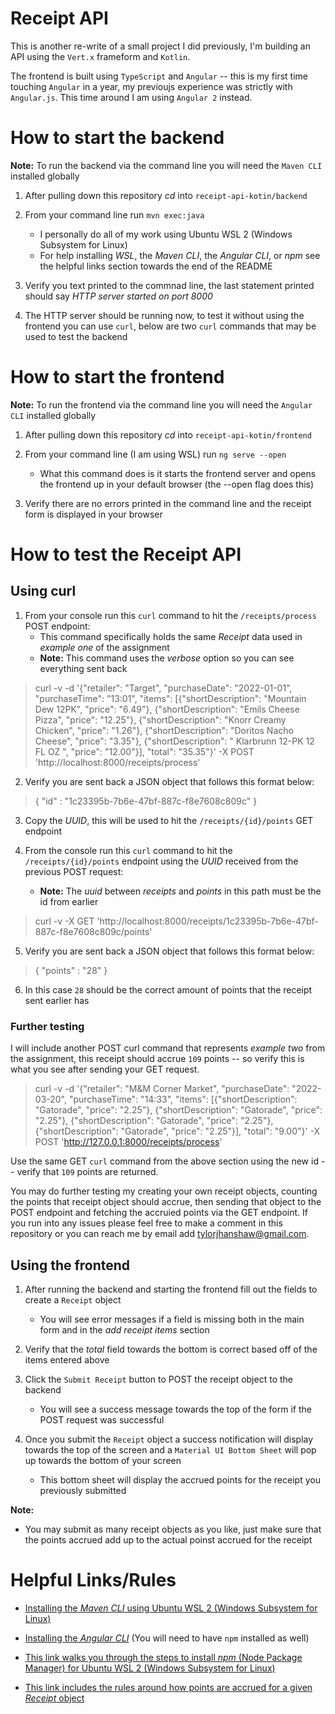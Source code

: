 # Receipt API

This is another re-write of a small project I did previously, I'm building an API using the `Vert.x` frameform and `Kotlin`.

The frontend is built using `TypeScript` and `Angular` -- this is my first time touching `Angular` in a year, my previoujs experience was strictly with `Angular.js`. This time around I am using `Angular 2` instead.

# How to start the backend

**Note:** To run the backend via the command line you will need the `Maven CLI` installed globally

1. After pulling down this repository _cd_ into `receipt-api-kotin/backend`

2. From your command line run `mvn exec:java`
    - I personally do all of my work using Ubuntu WSL 2 (Windows Subsystem for Linux)
    - For help installing _WSL_, the _Maven CLI_, the _Angular CLI_, or _npm_ see the helpful links section towards the end of the README

3. Verify you text printed to the commnad line, the last statement printed should say _HTTP server started on port 8000_

4. The HTTP server should be running now, to test it without using the frontend you can use `curl`, below are two `curl` commands that may be used to test the backend

# How to start the frontend

**Note:** To run the frontend via the command line you will need the `Angular CLI` installed globally

1. After pulling down this repository _cd_ into `receipt-api-kotin/frontend`

2. From your command line (I am using WSL) run `ng serve --open`
    - What this command does is it starts the frontend server and opens the frontend up in your default browser (the --open flag does this)

3. Verify there are no errors printed in the command line and the receipt form is displayed in your browser

# How to test the Receipt API

## Using curl

1. From your console run this `curl` command to hit the `/receipts/process` POST endpoint:
    - This command specifically holds the same _Receipt_ data used in _example one_ of the assignment
    - **Note:** This command uses the _verbose_ option so you can see everything sent back

> curl -v -d '{"retailer": "Target", "purchaseDate": "2022-01-01", "purchaseTime": "13:01", "items": [{"shortDescription": "Mountain Dew 12PK", "price": "6.49"}, {"shortDescription": "Emils Cheese Pizza", "price": "12.25"}, {"shortDescription": "Knorr Creamy Chicken", "price": "1.26"}, {"shortDescription": "Doritos Nacho Cheese", "price": "3.35"}, {"shortDescription": "   Klarbrunn 12-PK 12 FL OZ  ", "price": "12.00"}], "total": "35.35"}' -X POST 'http://localhost:8000/receipts/process'


2. Verify you are sent back a JSON object that follows this format below:

> { "id" : "1c23395b-7b6e-47bf-887c-f8e7608c809c" }

3. Copy the _UUID_, this will be used to hit the `/receipts/{id}/points` GET endpoint

4. From the console run this `curl` command to hit the `/receipts/{id}/points` endpoint using the _UUID_ received from the previous POST request:
    - **Note:** The _uuid_ between _receipts_ and _points_ in this path must be the id from earlier

> curl -v -X GET 'http://localhost:8000/receipts/1c23395b-7b6e-47bf-887c-f8e7608c809c/points'

5. Verify you are sent back a JSON object that follows this format below:

> { "points" : "28" }

6. In this case `28` should be the correct amount of points that the receipt sent earlier has

### Further testing

I will include another POST curl command that represents _example two_ from the assignment, this receipt should accrue `109` points -- so verify this is what you see after sending your GET request.

> curl -v -d '{"retailer": "M&M Corner Market", "purchaseDate": "2022-03-20", "purchaseTime": "14:33", "items": [{"shortDescription": "Gatorade", "price": "2.25"}, {"shortDescription": "Gatorade", "price": "2.25"}, {"shortDescription": "Gatorade", "price": "2.25"}, {"shortDescription": "Gatorade", "price": "2.25"}], "total": "9.00"}' -X POST 'http://127.0.0.1:8000/receipts/process'

Use the same GET `curl` command from the above section using the new id -- verify that `109` points are returned.

You may do further testing my creating your own receipt objects, counting the points that receipt object should accrue, then sending that object to the POST endpoint and fetching the accruied points via the GET endpoint. If you run into any issues please feel free to make a comment in this repository or you can reach me by email add tylorjhanshaw@gmail.com.

## Using the frontend

1. After running the backend and starting the frontend fill out the fields to create a `Receipt` object
    - You will see error messages if a field is missing both in the main form and in the _add receipt items_ section

2. Verify that the _total_ field towards the bottom is correct based off of the items entered above

3. Click the `Submit Receipt` button to POST the receipt object to the backend
    - You will see a success message towards the top of the form if the POST request was successful

4. Once you submit the `Receipt` object a success notification will display towards the top of the screen and a `Material UI Bottom Sheet` will pop up towards the bottom of your screen
    - This bottom sheet will display the accrued points for the receipt you previously submitted

**Note:**
- You may submit as many receipt objects as you like, just make sure that the points accrued add up to the actual poinst accrued for the receipt

# Helpful Links/Rules

- [Installing the _Maven CLI_ using Ubuntu WSL 2 (Windows Subsystem for Linux)](https://www.digitalocean.com/community/tutorials/install-maven-linux-ubuntu)

- [Installing the _Angular CLI_](https://angular.io/cli) (You will need to have `npm` installed as well)

- [This link walks you through the steps to install _npm_ (Node Package Manager) for Ubuntu WSL 2 (Windows Subsystem for Linux)](https://learn.microsoft.com/en-us/windows/dev-environment/javascript/nodejs-on-wsl)

- [This link includes the rules around how points are accrued for a given _Receipt_ object](https://github.com/fetch-rewards/receipt-processor-challenge#rules)
